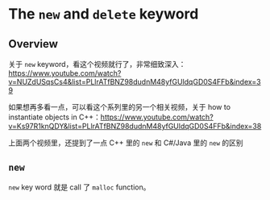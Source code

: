 # The `new` and `delete` keyword

## Overview

关于 `new` keyword，看这个视频就行了，非常细致深入：https://www.youtube.com/watch?v=NUZdUSqsCs4&list=PLlrATfBNZ98dudnM48yfGUldqGD0S4FFb&index=39

如果想再多看一点，可以看这个系列里的另一个相关视频，关于 how to instantiate objects in C++：https://www.youtube.com/watch?v=Ks97R1knQDY&list=PLlrATfBNZ98dudnM48yfGUldqGD0S4FFb&index=38

上面两个视频里，还提到了一点 C++ 里的 `new` 和 C#/Java 里的 `new` 的区别

## `new`

`new` key word 就是 call 了 `malloc` function。
